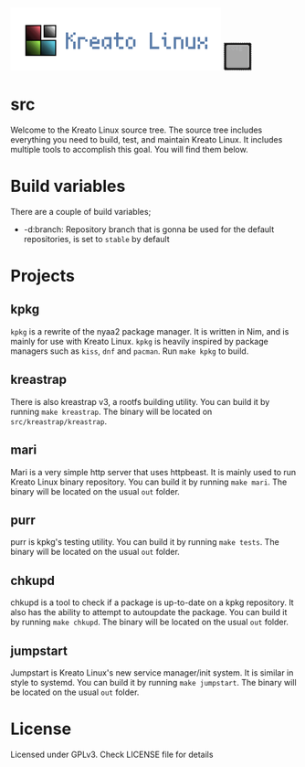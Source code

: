 <p align="left">
<img src="https://github.com/Kreato-Linux/logo/blob/master/withtext.png"> 
  <img src="https://github.com/Kreato-Linux/logo/blob/master/core.png" height="10%" width="10%">
</p>

# src
Welcome to the Kreato Linux source tree. The source tree includes everything you need to build, test, and maintain Kreato Linux. 
It includes multiple tools to accomplish this goal. You will find them below.

# Build variables

There are a couple of build variables;

* -d:branch: Repository branch that is gonna be used for the default repositories, is set to `stable` by default

# Projects

## kpkg
`kpkg` is a rewrite of the nyaa2 package manager. It is written in Nim, and is mainly for use with Kreato Linux. 
`kpkg` is heavily inspired by package managers such as `kiss`, `dnf` and `pacman`. Run `make kpkg` to build.

## kreastrap
There is also kreastrap v3, a rootfs building utility.
You can build it by running `make kreastrap`. The binary will be located on `src/kreastrap/kreastrap`.

## mari
Mari is a very simple http server that uses httpbeast. It is mainly used to run Kreato Linux binary repository. You can build it by running `make mari`. The binary will be located on the usual `out` folder.

## purr
purr is kpkg's testing utility. You can build it by running `make tests`. The binary will be located on the usual `out` folder.

## chkupd
chkupd is a tool to check if a package is up-to-date on a kpkg repository. It also has the ability to attempt to autoupdate the package. You can build it by running `make chkupd`. The binary will be located on the usual `out` folder.

## jumpstart
Jumpstart is Kreato Linux's new service manager/init system. It is similar in style to systemd. You can build it by running `make jumpstart`. The binary will be located on the usual `out` folder.

# License
Licensed under GPLv3. Check LICENSE file for details

